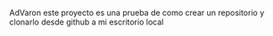 AdVaron
este proyecto es una prueba de como crear un repositorio y clonarlo desde github a mi escritorio local
